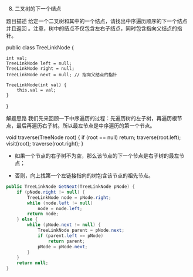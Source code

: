 8. 二叉树的下一个结点

题目描述
给定一个二叉树和其中的一个结点，请找出中序遍历顺序的下一个结点并且返回 。注意，树中的结点不仅包含左右子结点，同时包含指向父结点的指针。

public class TreeLinkNode {

    int val;
    TreeLinkNode left = null;
    TreeLinkNode right = null;
    TreeLinkNode next = null; // 指向父结点的指针

    TreeLinkNode(int val) {
        this.val = val;
    }
}

解题思路
我们先来回顾一下中序遍历的过程：先遍历树的左子树，再遍历根节点，最后再遍历右子树。所以最左节点是中序遍历的第一个节点。

void traverse(TreeNode root) {
    if (root == null) return;
    traverse(root.left);
    visit(root);
    traverse(root.right);
}

- 如果一个节点的右子树不为空，那么该节点的下一个节点是右子树的最左节点；

- 否则，向上找第一个左链接指向的树包含该节点的祖先节点。


```java
public TreeLinkNode GetNext(TreeLinkNode pNode) {
    if (pNode.right != null) {
        TreeLinkNode node = pNode.right;
        while (node.left != null)
            node = node.left;
        return node;
    } else {
        while (pNode.next != null) {
            TreeLinkNode parent = pNode.next;
            if (parent.left == pNode)
                return parent;
            pNode = pNode.next;
        }
    }
    return null;
}
```
